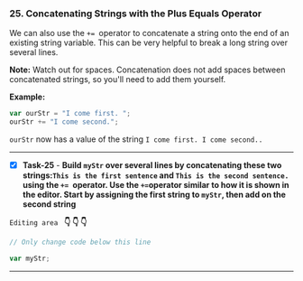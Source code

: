 ### 25. Concatenating Strings with the Plus Equals Operator

We can also use the `+= `operator to concatenate a string onto the end of an existing string variable. This can be very helpful to break a long string over several lines.

**Note:** Watch out for spaces. Concatenation does not add spaces between concatenated strings, so you'll need to add them yourself.

**Example:**
```js
var ourStr = "I come first. ";
ourStr += "I come second.";
```
`ourStr` now has a value of the string `I come first. I come second..`
*****************

- [x]  **Task-25** - **Build `myStr` over several lines by concatenating these two strings:`This is the first sentence` and `This is the second sentence.` using the `+= `operator. Use the `+=`operator similar to how it is shown in the editor. Start by assigning the first string to `myStr`, then add on the second string**


``Editing area `` **:point_down: :point_down: :point_down:**

```js
// Only change code below this line

var myStr;
```
*************************************************************************************

